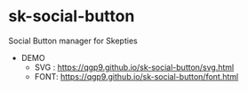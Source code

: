 # sk-social-button
Social Button manager for Skepties

* DEMO 
  * SVG : https://qgp9.github.io/sk-social-button/svg.html
  * FONT: https://qgp9.github.io/sk-social-button/font.html

